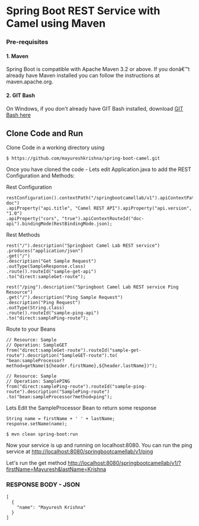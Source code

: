 # Spring Boot REST Service with Camel using Maven


### Pre-requisites

#### 1. Maven

Spring Boot is compatible with Apache Maven 3.2 or above. If you donâ€™t already have Maven installed you can follow the instructions at maven.apache.org.

#### 2. GIT Bash

On Windows, if you don't already have GIT Bash installed, download [GIT Bash here](https://git-scm.com/downloads)


## Clone Code and Run

Clone Code in a working directory using

```
$ https://github.com/mayureshkrishna/spring-boot-camel.git
```

Once you have cloned the code - Lets edit Application.java to add the REST Configuration and Methods:

Rest Configuration

```
restConfiguration().contextPath("/springbootcamellab/v1").apiContextPath("/api-doc")
.apiProperty("api.title", "Camel REST API").apiProperty("api.version", "1.0")
.apiProperty("cors", "true").apiContextRouteId("doc-api").bindingMode(RestBindingMode.json);
```

Rest Methods

```
rest("/").description("Springboot Camel Lab REST service")
.produces("application/json")
.get("/")
.description("Get Sample Request")
.outType(SampleResponse.class)
.route().routeId("sample-get-api")
.to("direct:sampleGet-route");

rest("/ping").description("Springboot Camel Lab REST service Ping Resource")
.get("/").description("Ping Sample Request")
.description("Ping Request")
.outType(String.class)
.route().routeId("sample-ping-api")
.to("direct:samplePing-route");
```

Route to your Beans

```
// Resource: Sample
// Operation: SampleGET
from("direct:sampleGet-route").routeId("sample-get-route").description("SampleGET-route").to(
"bean:sampleProcessor?method=getName(${header.firstName},${header.lastName})");

// Resource: Sample
// Operation: SamplePING
from("direct:samplePing-route").routeId("sample-ping-route").description("SamplePing-route")
.to("bean:sampleProcessor?method=ping");
```

Lets Edit the SampleProcessor Bean to return some response

```
String name = firstName + ' ' + lastName;
response.setName(name);
```


```
$ mvn clean spring-boot:run
```

Now your service is up and running on localhost:8080. You can run the ping service at [http://localhost:8080/springbootcamellab/v1/ping](http://localhost:8080/springbootcamellab/v1/ping)

Let's run the get method
[http://localhost:8080/springbootcamellab/v1/?firstName=Mayuresh&lastName=Krishna](http://localhost:8080/springbootcamellab/v1/?firstName=Mayuresh&lastName=Krishna)

### RESPONSE BODY - JSON

```
[
  {
    "name": "Mayuresh Krishna"
  }
]
```